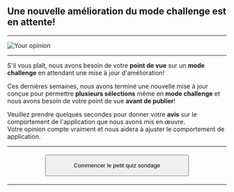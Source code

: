 ## Une nouvelle amélioration du mode challenge est en attente!

---

![Your opinion][picture]  

---


S'il vous plaît, nous avons besoin de votre **point de vue** sur un **mode challenge** en attendant une mise à jour d'amélioration!  

Ces dernières semaines, nous avons terminé une nouvelle mise à jour conçue pour permettre **plusieurs sélections** même en **mode challenge** et nous avons besoin de votre point de vue **avant de publier**!  

Veuillez prendre quelques secondes pour donner votre **avis** sur le comportement de l'application que nous avons mis en œuvre.  
Votre opinion compte vraiment et nous aidera à ajuster le comportement de application.  

---

#### <div style="text-align:center"><a  href="qcmmaker://WebViewActivity#https://docs.google.com/forms/d/e/1FAIpQLSdeY4Kkb4DfPiflbwPmZGlEUe80RLwj2mjyTV2ckUKd3-6S9g/viewform?usp=sf_link"><button style="padding-top:15px;padding-bottom:15px;padding-right:64px;padding-left:64px" >Commencer le petit quiz sondage</button></a></div>


---


[picture]: https://qcmmaker.qmakertech.com/notifications/survey-challenge-improvements/resources/opinion.jpg
